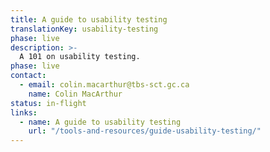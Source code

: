 ```yaml
---
title: A guide to usability testing
translationKey: usability-testing
phase: live
description: >-
  A 101 on usability testing.
phase: live
contact:
  - email: colin.macarthur@tbs-sct.gc.ca
    name: Colin MacArthur
status: in-flight
links:
  - name: A guide to usability testing
    url: "/tools-and-resources/guide-usability-testing/"
---
```

